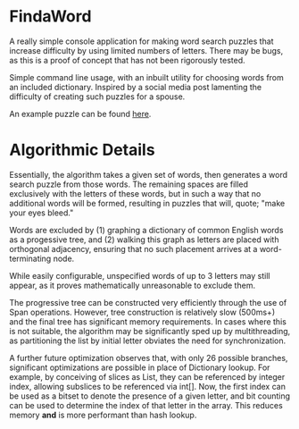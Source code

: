 # FindaWord

A really simple console application for making word search puzzles that increase difficulty by using limited numbers of letters. There may be bugs, as this is a proof of concept that has not been rigorously tested.

Simple command line usage, with an inbuilt utility for choosing words from an included dictionary. Inspired by a social media post lamenting the difficulty of creating such puzzles for a spouse.

An example puzzle can be found [here](FindaWord/Resources/Puzzle.png).

# Algorithmic Details

Essentially, the algorithm takes a given set of words, then generates a word search puzzle from those words. The remaining spaces are filled exclusively with the letters of these words, but in such a way that no additional words will be formed, resulting in puzzles that will, quote; "make your eyes bleed."

Words are excluded by (1) graphing a dictionary of common English words as a progessive tree, and (2) walking this graph as letters are placed with orthogonal adjacency, ensuring that no such placement arrives at a word-terminating node.

While easily configurable, unspecified words of up to 3 letters may still appear, as it proves mathematically unreasonable to exclude them.

The progressive tree can be constructed very efficiently through the use of Span operations. However, tree construction is relatively slow (500ms+) and the final tree has significant memory requirements. In cases where this is not suitable, the algorithm may be significantly sped up by multithreading, as partitioning the list by initial letter obviates the need for synchronization.

A further future optimization observes that, with only 26 possible branches, significant optimizations are possible in place of Dictionary lookup. For example, by conceiving of slices as List<Slice>, they can be referenced by integer index, allowing subslices to be referenced via int[]. Now, the first index can be used as a bitset to denote the presence of a given letter, and bit counting can be used to determine the index of that letter in the array. This reduces memory **and** is more performant than hash lookup.



